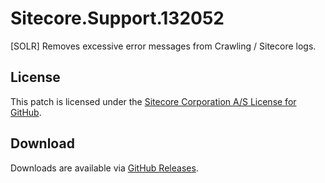 # Sitecore.Support.132052
[SOLR] Removes excessive error messages from Crawling / Sitecore logs.

## License  
This patch is licensed under the [Sitecore Corporation A/S License for GitHub](https://github.com/sitecoresupport/Sitecore.Support.132052/blob/master/LICENSE).  

## Download  
Downloads are available via [GitHub Releases](https://github.com/sitecoresupport/Sitecore.Support.132052/releases).  
